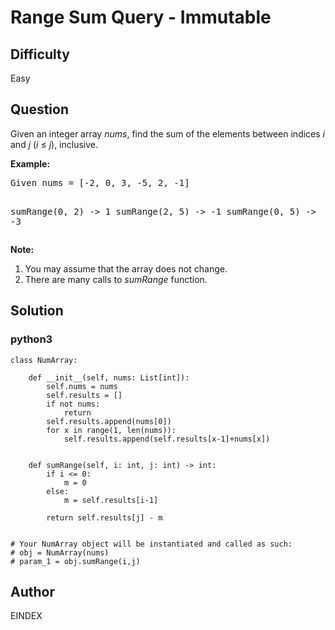 # Range Sum Query - Immutable

## Difficulty
Easy

## Question
<p>Given an integer array <i>nums</i>, find the sum of the elements between indices <i>i</i> and <i>j</i> (<i>i</i> &le; <i>j</i>), inclusive.</p>

<p><b>Example:</b><br>
<pre>
Given nums = [-2, 0, 3, -5, 2, -1]

sumRange(0, 2) -> 1
sumRange(2, 5) -> -1
sumRange(0, 5) -> -3
</pre>
</p>

<p><b>Note:</b><br>
<ol>
<li>You may assume that the array does not change.</li>
<li>There are many calls to <i>sumRange</i> function.</li>
</ol>
</p>

## Solution
### python3
```python3
class NumArray:

    def __init__(self, nums: List[int]):
        self.nums = nums
        self.results = []
        if not nums:
            return
        self.results.append(nums[0])
        for x in range(1, len(nums)):
            self.results.append(self.results[x-1]+nums[x])
            

    def sumRange(self, i: int, j: int) -> int:
        if i <= 0:
            m = 0
        else:
            m = self.results[i-1]
        
        return self.results[j] - m


# Your NumArray object will be instantiated and called as such:
# obj = NumArray(nums)
# param_1 = obj.sumRange(i,j)
```

## Author
EINDEX